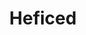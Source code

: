 ---
blog: https://heficed.com/blog
codehost: https://github.com/https://github.com/heficed
facebook: https://facebook.com/Heficed
linkedin: https://linkedin.com/company/heficed
logohandle: heficed
sort: heficed
title: Heficed
twitter: https://x.com/heficed
website: https://www.heficed.com/
youtube: https://youtube.com/c/Heficed
---